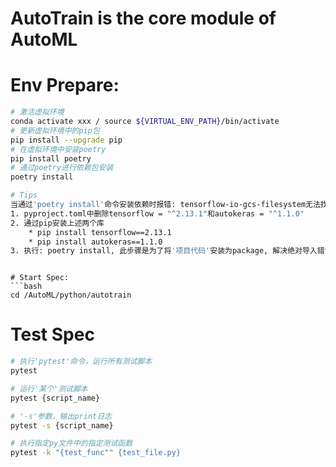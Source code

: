 # AutoTrain is the core module of AutoML

# Env Prepare:
```bash
# 激活虚拟环境
conda activate xxx / source ${VIRTUAL_ENV_PATH}/bin/activate
# 更新虚拟环境中的pip包
pip install --upgrade pip
# 在虚拟环境中安装poetry
pip install poetry
# 通过poetry进行依赖包安装
poetry install

# Tips
当通过'poetry install'命令安装依赖时报错: tensorflow-io-gcs-filesystem无法找到合适版本, 尝试通过以下步骤搭建环境:
1. pyproject.toml中删除tensorflow = "^2.13.1"和autokeras = "^1.1.0"
2. 通过pip安装上述两个库
    * pip install tensorflow==2.13.1
    * pip install autokeras==1.1.0
3. 执行: poetry install, 此步骤是为了将'项目代码'安装为package, 解决绝对导入错误问题。
```

```

# Start Spec:
```bash
cd /AutoML/python/autotrain
```

# Test Spec
```bash
# 执行'pytest'命令，运行所有测试脚本
pytest

# 运行'某个'测试脚本
pytest {script_name}

# '-s'参数，输出print日志
pytest -s {script_name}

# 执行指定py文件中的指定测试函数
pytest -k "{test_func"" {test_file.py}
```